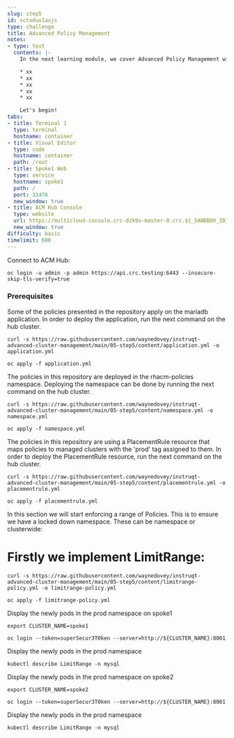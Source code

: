 ```yaml
---
slug: step5
id: sctxdux1axjs
type: challenge
title: Advanced Policy Management
notes:
- type: text
  contents: |-
    In the next learning module, we cover Advanced Policy Management with ACM and the following Concepts:

    * xx
    * xx
    * xx
    * xx
    * xx

    Let's begin!
tabs:
- title: Terminal 1
  type: terminal
  hostname: container
- title: Visual Editor
  type: code
  hostname: container
  path: /root
- title: Spoke1 Web
  type: service
  hostname: spoke1
  path: /
  port: 31476
  new_window: true
- title: ACM Hub Console
  type: website
  url: https://multicloud-console.crc-dzk9v-master-0.crc.${_SANDBOX_ID}.instruqt.io
  new_window: true
difficulty: basic
timelimit: 600
---
```

Connect to ACM Hub:

```
oc login -u admin -p admin https://api.crc.testing:6443 --insecure-skip-tls-verify=true
```

### Prerequisites

Some of the policies presented in the repository apply on the mariadb application. In order to deploy the application, run the next command on the hub cluster.

```
curl -s https://raw.githubusercontent.com/waynedovey/instruqt-advanced-cluster-management/main/05-step5/content/application.yml -o application.yml
```
```
oc apply -f application.yml
```

The policies in this repository are deployed in the rhacm-policies namespace. Deploying the namespace can be done by running the next command on the hub cluster.

```
curl -s https://raw.githubusercontent.com/waynedovey/instruqt-advanced-cluster-management/main/05-step5/content/namespace.yml -o namespace.yml
```
```
oc apply -f namespace.yml
```

The policies in this repository are using a PlacementRule resource that maps policies to managed clusters with the 'prod' tag assigned to them. In order to deploy the PlacementRule resource, run the next command on the hub cluster.

```
curl -s https://raw.githubusercontent.com/waynedovey/instruqt-advanced-cluster-management/main/05-step5/content/placementrule.yml -o placementrule.yml
```
```
oc apply -f placementrule.yml
```

In this section we will start enforcing a range of Policies. This is to ensure we have a locked down namespace.
These can be namespace or clusterwide:

# Firstly we implement LimitRange:

```
curl -s https://raw.githubusercontent.com/waynedovey/instruqt-advanced-cluster-management/main/05-step5/content/limitrange-policy.yml -o limitrange-policy.yml
```
```
oc apply -f limitrange-policy.yml
```

Display the newly pods in the prod namespace on spoke1

```
export CLUSTER_NAME=spoke1
```
```
oc login --token=superSecur3T0ken --server=http://${CLUSTER_NAME}:8001
```

Display the newly pods in the prod namespace
```
kubectl describe LimitRange -n mysql
```

Display the newly pods in the prod namespace on spoke2

```
export CLUSTER_NAME=spoke2
```
```
oc login --token=superSecur3T0ken --server=http://${CLUSTER_NAME}:8001
```

Display the newly pods in the prod namespace
```
kubectl describe LimitRange -n mysql
```

